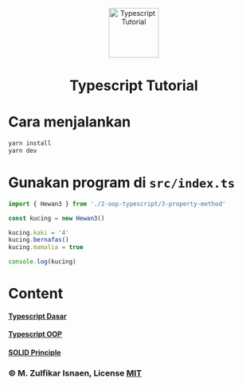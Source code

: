 <p align="center">
 <img width="100px" src="https://upload.wikimedia.org/wikipedia/commons/thumb/4/4c/Typescript_logo_2020.svg/1200px-Typescript_logo_2020.svg.png" align="center" alt="Typescript Tutorial" />
 <h1 align="center"><b>Typescript Tutorial</b></h1>
</p>

# Cara menjalankan
```bash
yarn install
yarn dev
```
# Gunakan program di `src/index.ts`
```ts
import { Hewan3 } from './2-oop-typescript/3-property-method'

const kucing = new Hewan3()

kucing.kaki = '4'
kucing.bernafas()
kucing.mamalia = true

console.log(kucing)
```

# Content
#### [Typescript Dasar](./TypescriptDasar.md) <br/>
#### [Typescript OOP](./src/2-oop-typescript/) </br>

#### [SOLID Principle](./SOLID.md)

### © M. Zulfikar Isnaen, License [MIT](LICENSE)